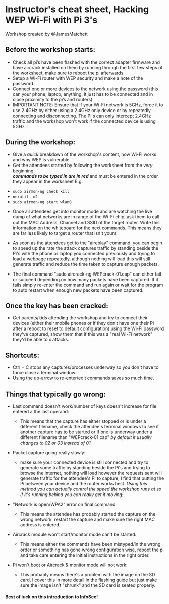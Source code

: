 # Instructor's cheat sheet, Hacking WEP Wi-Fi with Pi 3's

 Workshop created by @JamesMatchett

## Before the workshop starts:

* Check all pi’s have been flashed with the correct adapter firmware and have aircrack installed on them by running through the first few steps of the worksheet, make sure to reboot the pi afterwards.
* Setup a Wi-Fi router with WEP security and make a note of the password.
* Connect one or more devices to the network using the password (this can your phone, laptop, anything, it just has to be connected and in close proximity to the pi’s and routers)
* IMPORTANT NOTE: Ensure that if your Wi-Fi network is 5GHz, force it to use 2.4GHz by either using a 2.4GHz only device or by repeatedly connecting and disconnecting.
The Pi's can only intercept 2.4GHz traffic and the workshop won't work if the connected device is using 5GHz.

## During the workshop:

* Give a *quick* breakdown of the workshop's content, how Wi-Fi works and why WEP is vulnerable.
* Get the attendees started by following the worksheet from the *very* beginning,     
***commands to be typed in are in red*** and must be entered in the order they appear in the worksheet E.g.
- `sudo airmon-ng check kill`
- `nexutil -m2`
- `sudo airmon-ng start wlan0`  


* Once all attendees get into monitor mode and are watching the live dump of what networks are in range of the Wi-Fi chip, ask them to call out the MAC Address, Channel and SSID of the target router. Write this information on the whiteboard for the next commands. This means they are far less likely to target a router that isn't yours!

* As soon as the attendees get to the "aireplay" command, you can begin to speed up the rate the attack captures traffic by standing beside the Pi's with the phone or laptop you connected previously and trying to load a webpage repeatedly, although nothing will load this will still generate traffic and reduce the time taken to capture enough packets.

<div class="page-break"></div>

* The final command "sudo aircrack-ng WEPcrack-01.cap" can either fail or succeed depending on how many packets have been captured. If it fails simply re-enter the command and run again or wait for the program to auto restart when enough new packets have been captured.

## Once the key has been cracked:

* Get parents/kids attending the workshop and try to connect their devices (either their mobile phones or if they don't have one their Pi after a reboot to reset to default configuration) using the Wi-Fi password they've captured, show them that if this was a "real Wi-Fi network" they'd be able to x attacks.

## Shortcuts:

* Ctrl + C stops any captures/processes underway so you don't have to force close a terminal window.
* Using the up-arrow to re-enter/edit commands saves so much time.

## Things that typically go wrong:

* Last command doesn't work/number of keys doesn't increase for file entered a the last operand:

  * This means that the capture has either stopped or is under a different filename, check the attendee's terminal windows to see if another capture has to be started or if one is underway under a different filename than "WEPcrack-01.cap" *by default it usually changes to 02 or 03 instead of 01.*

* Packet capture going really slowly:

  * make sure your connected device is still connected and try to generate some traffic by standing beside the Pi's and trying to browse the internet, nothing will load however the requests sent will generate traffic for the attendee's Pi to capture, I find that putting the Pi between your device and the router works best. *Using this method you can actually control the speed the workshop runs at so if it's running behind you can really get it moving!*

* "Network is open/WPA2" error on final command:

  * This means the attendee has probably started the capture on the wrong network, restart the capture and make sure the right MAC address is entered.

* Aircrack module won't start/monitor mode can't be started:

  * This means either the commands have been mistyped/in the wrong order or something has gone wrong configuration wise, reboot the pi and take care entering the initial instructions in the right order.

* Pi won't boot or Aircrack & monitor mode will not work:

  * This probably means there's a problem with the image on the SD card, I cover this in more detail in the flashing guide but just make sure the image isn't "shrunk" and the SD card is seated properly.



#### Best of luck on this introduction to InfoSec!
